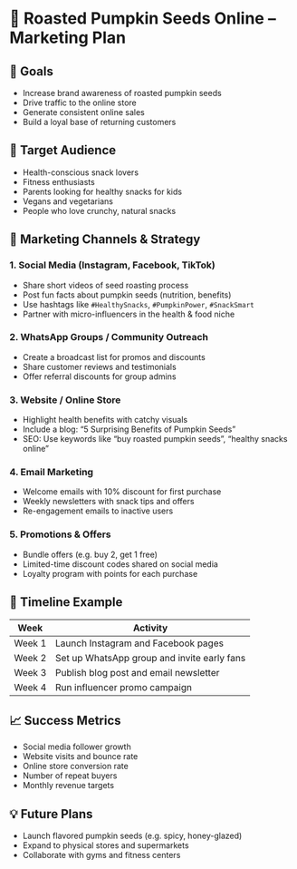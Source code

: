 # 🧭 Roasted Pumpkin Seeds Online – Marketing Plan

## 🎯 Goals
- Increase brand awareness of roasted pumpkin seeds
- Drive traffic to the online store
- Generate consistent online sales
- Build a loyal base of returning customers

## 🧑 Target Audience
- Health-conscious snack lovers
- Fitness enthusiasts
- Parents looking for healthy snacks for kids
- Vegans and vegetarians
- People who love crunchy, natural snacks

## 📣 Marketing Channels & Strategy

### 1. Social Media (Instagram, Facebook, TikTok)
- Share short videos of seed roasting process
- Post fun facts about pumpkin seeds (nutrition, benefits)
- Use hashtags like `#HealthySnacks`, `#PumpkinPower`, `#SnackSmart`
- Partner with micro-influencers in the health & food niche

### 2. WhatsApp Groups / Community Outreach
- Create a broadcast list for promos and discounts
- Share customer reviews and testimonials
- Offer referral discounts for group admins

### 3. Website / Online Store
- Highlight health benefits with catchy visuals
- Include a blog: “5 Surprising Benefits of Pumpkin Seeds”
- SEO: Use keywords like “buy roasted pumpkin seeds”, “healthy snacks online”

### 4. Email Marketing
- Welcome emails with 10% discount for first purchase
- Weekly newsletters with snack tips and offers
- Re-engagement emails to inactive users

### 5. Promotions & Offers
- Bundle offers (e.g. buy 2, get 1 free)
- Limited-time discount codes shared on social media
- Loyalty program with points for each purchase

## 📅 Timeline Example
| Week | Activity |
|------|----------|
| Week 1 | Launch Instagram and Facebook pages |
| Week 2 | Set up WhatsApp group and invite early fans |
| Week 3 | Publish blog post and email newsletter |
| Week 4 | Run influencer promo campaign |

## 📈 Success Metrics
- Social media follower growth
- Website visits and bounce rate
- Online store conversion rate
- Number of repeat buyers
- Monthly revenue targets

## 💡 Future Plans
- Launch flavored pumpkin seeds (e.g. spicy, honey-glazed)
- Expand to physical stores and supermarkets
- Collaborate with gyms and fitness centers
